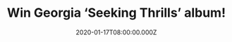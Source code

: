 ---
campaign-uuid: "c-27099b7f-1ae9-42dd-8222-0f4cfcfaab4e"
type: "Competition"
category: "Music"
date: "2020-01-17T08:00:00.000Z"
end-date: "2020-02-17T23:59:00.000Z"
disable-form: false
is_promoted: false
has_entry_page: true
title: "Win Georgia ‘Seeking Thrills’ album!"
competition-description: "<p>Georgia is back with an amazing album: ‘Seeking Thrills’\
  . A sharply paced and fascinating album, packed with injections of lightness and\
  \ fun, pared with rich, bubbling melodies that makes listening to it an experience\
  \ that takes you into the party, through electro-pop into R&B, and back again.</p>\n\
  <p>We are giving away a copy of her album to one lucky member. Click below for a\
  \ chance to win it now.</p>\n"
hero-header: "Win Georgia ‘Seeking Thrills’ album!"
terms-confirmation: "N/A"
banner-img: "https://assets.expresslyapp.com/asset-e6afe887-4bcf-4064-81bc-82eb5ba20012.jpg"
logo-left-href: "aaa.nme.com"
logo-left-image: "https://assets.expresslyapp.com/asset-b4fc4dd7-252e-4ad9-bd79-f921da7066d8.jpg"
logo-left-title: "NME AAA"
bg-image-hero: "https://assets.expresslyapp.com/asset-b1563e9b-6261-45bf-b765-8689f4f04d9c.jpg"
bg-image-first: "https://assets.expresslyapp.com/asset-635c384b-cd6a-4855-9bc0-b23a740812cf.jpg"
section1-content: "<p>Georgia's deep, brooding reflections carry us through euphoria,\
  \ heartache and melancholy but always with the memory of the good Times. Georgia\
  \ is reminding you of the altitude of your last real thrill, and when we turn the\
  \ record on, we're there again, aching for more. Heavily inspired by Chicago house\
  \ and Detroit techno of the early 80s, seeking thrills fuses analogue club sounds\
  \ with solid pop songwriting and showcases Georgia's lifelong love affair with the\
  \ drums.</p>\n<p>Think no more and enter below for a chance to win. Good luck!</p>\n"
entry-title: "Win Georgia ‘Seeking Thrills’ album!"
entry-content: "<p>Enter the draw to win Georgia ‘Seeking Thrills’ album by completing\
  \ the form below before 23:59 on the 17th of February 2019.</p>\n"
has-winner: false
prize-description: "Georgia ‘Seeking Thrills’ album!"
special-conditions: "Multiple entries are allowed up to one every day.\r\n\r\nThis\
  \ competition is also available on: https://club.expressly.io/competitions/georgia-seeking-thirlls-album"
country-restrictions:
- "GB"
---